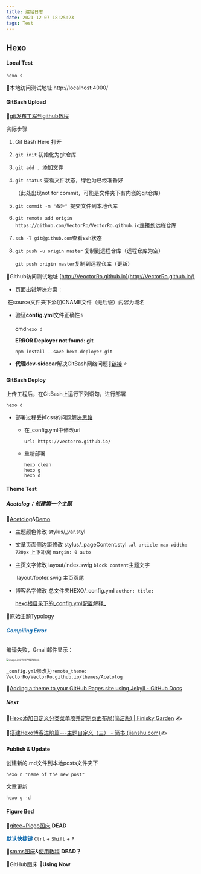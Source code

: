 ```yaml
---
title: 建站日志
date: 2021-12-07 18:25:23
tags: Test
---
```


## Hexo

#### Local Test

```shell
hexo s
```

🔗本地访问测试地址 http://localhost:4000/



#### GitBash Upload

🔗[git发布工程到github教程](https://blog.csdn.net/qq_35159647/article/details/81230100)

实际步骤

1. Git Bash Here 打开

2. `git init` 初始化为git仓库

3. `git add . `添加文件

4. `git status` 查看文件状态，绿色为已经准备好 

   （此处出现not for commit，可能是文件夹下有内嵌的git仓库）

5. `git commit -m "备注" `提交文件到本地仓库

6. ```git remote add origin https://github.com/VectorRo/VectorRo.github.io```连接到远程仓库

7. `ssh -T git@github.com`查看ssh状态

8. `git push -u origin master` 复制到远程仓库（远程仓库为空）

   `git push origin master`复制到远程仓库（更新）

   

🔗Github访问测试地址 [http://VeoctorRo.github.io](http://VectorRo.github.io/)

- 页面出错解决方案：

​		在source文件夹下添加CNAME文件（无后缀）内容为域名

- 验证**config.yml**文件正确性⭐

  cmd`hexo d`

  **ERROR Deployer not found: git**

  ```
  npm install --save hexo-deployer-git
  ```


- **代理dev-sidecar**解决GitBash网络问题🔗[链接](https://github.com/docmirror/dev-sidecar/releases) ⭐



#### GitBash Deploy

上传工程后，在GitBash上运行下列语句，进行部署

```
hexo d
```

- 部署过程丢掉css的问题[解决思路](https://blog.csdn.net/StarryaSky/article/details/83378011?utm_medium=distribute.wap_relevant.none-task-blog-2~default~baidujs_baidulandingword~default-0.wap_blog_relevant_default&spm=1001.2101.3001.4242.1)

  - 在_config.yml中修改url

    ```
    url: https://vectorro.github.io/
    ```

  - 重新部署

    ```
    hexo clean
    hexo g
    hexo d
    ```

    

#### Theme Test

##### Acetolog：创建第一个主题

🔗[Acetolog](https://github.com/iGuan7u/Acetolog)&[Demo](https://iguan7u.cn/)

- 主题颜色修改 stylus/_var.styl

- 文章页面侧边距修改 stylus/_pageContent.styl  `.al article max-width: 720px`  上下距离 `margin: 0 auto`

- 主页文字修改 layout/index.swig `block content`主题文字

  ​                        layout/footer.swig 主页页尾

- 博客名字修改 总文件夹HEXO/_config.yml `author: title: `

  [hexo根目录下的_config.yml配置解释_](https://blog.csdn.net/zemprogram/article/details/104288872)

🔗原始主题[Typology](https://demo.mekshq.com/typology/) 



###### <strong style="color:#126bae;">Compiling Error</strong>

编译失败，Gmail邮件显示：

<img src="https://s2.loli.net/2021/12/07/rEwzplHD4s86LO7.png" alt="image-20211207152741886" style="zoom:45%;" />

`_config.yml`修改为`remote_theme: VectorRo/VectorRo.github.io/themes/Acetolog`

🔗[Adding a theme to your GitHub Pages site using Jekyll - GitHub Docs](https://docs.github.com/en/pages/setting-up-a-github-pages-site-with-jekyll/adding-a-theme-to-your-github-pages-site-using-jekyll)



##### Next

🔗[Hexo添加自定义分类菜单项并定制页面布局(简洁版) | Finisky Garden](https://finisky.github.io/customizecategorybyextension/) ✍

🔗[搭建Hexo博客进阶篇---主题自定义（三） - 简书 (jianshu.com)](https://www.jianshu.com/p/4b9ee8fec3a3)✍



#### Publish & Update

创建新的.md文件到本地posts文件夹下

```shell
hexo n "name of the new post"
```

文章更新

```
hexo g -d 
```



#### Figure Bed

🔗[gitee+Picgo图床](https://cloud.tencent.com/developer/article/1801576?from=article.detail.1766197) **DEAD**

<strong style="color:#126bae;">默认快捷键</strong> `Ctrl` + `Shift` + `P `

🔗[smms图床](https://sm.ms/)&[使用教程](https://zhuanlan.zhihu.com/p/137310314) **DEAD？**

🔗GitHub图床 🙂**Using Now**

